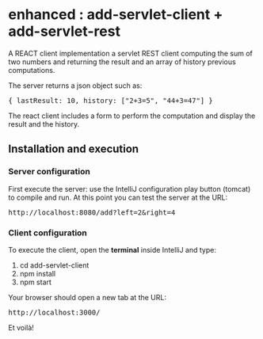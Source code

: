 # enhanced : add-servlet-client + add-servlet-rest

A REACT client implementation a servlet REST client computing the
sum of two numbers and returning the result and an array of history previous computations.

The server returns a json object such as:
<pre>{ lastResult: 10, history: ["2+3=5", "44+3=47"] }</pre>

The react client includes a form to perform the computation
and display the result and the history.

<h2>Installation and execution</h2>
<h3>Server configuration</h3>
First execute the server: use the IntelliJ configuration play button  (tomcat) to compile and run.
At this point you can test the server at the URL:
<pre>http://localhost:8080/add?left=2&right=4</pre>
<h3>Client configuration</h3>
To execute the client, open the <b>terminal</b> inside IntelliJ and type:
<ol>
<li>cd add-servlet-client</li>
<li>npm install</li>
<li>npm start</li>
</ol>

Your browser should open a new tab at the URL:
<pre>http://localhost:3000/</pre>

Et voilà!
